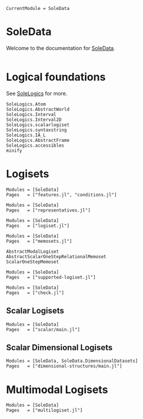 ```@meta
CurrentModule = SoleData
```

# SoleData

Welcome to the documentation for [SoleData](https://github.com/aclai-lab/SoleData.jl).

```@index
```

# Logical foundations

See [SoleLogics](https://github.com/aclai-lab/SoleLogics.jl) for more.
```@docs
SoleLogics.Atom
SoleLogics.AbstractWorld
SoleLogics.Interval
SoleLogics.Interval2D
SoleLogics.scalarlogiset
SoleLogics.syntaxstring
SoleLogics.IA_L
SoleLogics.AbstractFrame
SoleLogics.accessibles
minify
```

# Logisets

```@autodocs
Modules = [SoleData]
Pages   = ["features.jl", "conditions.jl"]
```

```@autodocs
Modules = [SoleData]
Pages   = ["representatives.jl"]
```
```@autodocs
Modules = [SoleData]
Pages   = ["logiset.jl"]
```
```@autodocs
Modules = [SoleData]
Pages   = ["memosets.jl"]
```

```@docs
AbstractModalLogiset
AbstractScalarOneStepRelationalMemoset
ScalarOneStepMemoset
```

```@autodocs
Modules = [SoleData]
Pages   = ["supported-logiset.jl"]
```

```@autodocs
Modules = [SoleData]
Pages   = ["check.jl"]
```

## Scalar Logisets

```@autodocs
Modules = [SoleData]
Pages   = ["scalar/main.jl"]
```

## Scalar Dimensional Logisets

```@autodocs
Modules = [SoleData, SoleData.DimensionalDatasets]
Pages   = ["dimensional-structures/main.jl"]
```

# Multimodal Logisets

```@autodocs
Modules = [SoleData]
Pages   = ["multilogiset.jl"]
```
